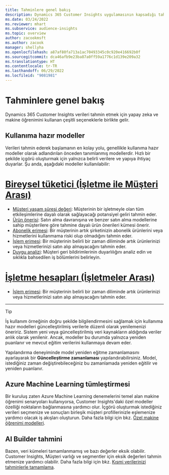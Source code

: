 ```yaml
---
title: Tahminlere genel bakış
description: Dynamics 365 Customer Insights uygulamasının kapsadığı tahmin senaryoları ve seçenekleri.
ms.date: 03/24/2022
ms.reviewer: mhart
ms.subservice: audience-insights
ms.topic: overview
author: zacookmsft
ms.author: zacook
manager: shellyha
ms.openlocfilehash: a87af80fa713a1ac70493345c0c920e416692b0f
ms.sourcegitcommit: dca46afb9e23ba87a0ff59a1776c1d139e209a32
ms.translationtype: HT
ms.contentlocale: tr-TR
ms.lasthandoff: 06/29/2022
ms.locfileid: "9081981"
---
```

# <a name="predictions-overview"></a>Tahminlere genel bakış

Dynamics 365 Customer Insights verileri tahmin etmek için yapay zeka ve makine öğrenimini kullanan çeşitli seçeneklerle birlikte gelir. 

## <a name="out-of-box-models"></a>Kullanıma hazır modeller

Verileri tahmin ederek başlamanın en kolay yolu, genellikle kullanıma hazır modeller olarak adlandırılan önceden tanımlanmış modellerdir. Hızlı bir şekilde içgörü oluşturmak için yalnızca belirli verilere ve yapıya ihtiyaç duyarlar. Şu anda, aşağıdaki modeller kullanılabilir: 

# <a name="individual-consumers-b-to-c"></a>[Bireysel tüketici (İşletme ile Müşteri Arası)](#tab/b2c)

- [Müşteri yaşam süresi değeri](predict-customer-lifetime-value.md): Müşterinin bir işletmeyle olan tüm etkileşimlerine dayalı olarak sağlayacağı potansiyel geliri tahmin eder.
- [Ürün önerisi](predict-product-recommendation.md): Satın alma davranışına ve benzer satın alma modellerine sahip müşterilere göre tahmine dayalı ürün önerileri kümesi önerir.
- [Abonelik erimesi](predict-subscription-churn.md): Bir müşterinin artık şirketinizin abonelik ürünlerini veya hizmetlerini kullanmama riski olup olmadığını tahmin eder.
- [İşlem erimesi](predict-transactional-churn.md): Bir müşterinin belirli bir zaman diliminde artık ürünlerinizi veya hizmetlerinizi satın alıp almayacağını tahmin eder.
- [Duygu analizi](sentiment-analysis.md): Müşteri geri bildirimlerinin duyarlılığını analiz edin ve sıklıkla bahsedilen iş bölümlerini belirleyin.

# <a name="business-accounts-b-to-b"></a>[İşletme hesapları (İşletmeler Arası)](#tab/b2b)

- [İşlem erimesi](predict-transactional-churn.md): Bir müşterinin belirli bir zaman diliminde artık ürünlerinizi veya hizmetlerinizi satın alıp almayacağını tahmin eder.

---

> [!TIP]
> İş kullanım örneğinin doğru şekilde bilgilendirmesini sağlamak için kullanıma hazır modelleri güncelleştirilmiş verilerle düzenli olarak yenilemenizi öneririz. Sistem yeni veya güncelleştirilmiş veri kaynakların aldığında veriler anlık olarak yenilenir. Ancak, modeller bu durumda yalnızca yeniden puanlanır ve mevcut eğitim verilerini kullanmaya devam eder.
> 
> Yapılandırma deneyiminde model yeniden eğitme zamanlamasını ayarlayarak bir **Güncelleştirme zamanlaması** yapılandırabilirsiniz. Model, istediğiniz zaman değiştirebileceğiniz bu zamanlamada yeniden eğitilir ve yeniden puanlanır.


## <a name="azure-machine-learning-integration"></a>Azure Machine Learning tümleştirmesi

Bir kuruluş zaten Azure Machine Learning denemelerini temel alan makine öğrenimi senaryoları kullanıyorsa, Customer Insights'daki özel modeller özelliği noktaların bağlanmasına yardımcı olur. İçgörü oluşturmak istediğiniz verileri seçmenize ve sonuçları birleşik müşteri profillerinizle eşlemenize yardımcı olacak iş akışları oluşturun. Daha fazla bilgi için bkz. [Özel makine öğrenimi modelleri](custom-models.md).

## <a name="ai-builder-prediction"></a>AI Builder tahmini

Bazen, veri kümeleri tamamlanmamış ve bazı değerler eksik olabilir. Customer Insights, Müşteri varlığı ve segmentler için eksik değerleri tahmin etmenize yardımcı olabilir. Daha fazla bilgi için bkz. [Kısmi verilerinizi tahminlerle tamamlama](predictions.md).

